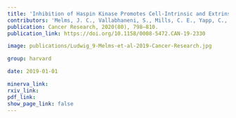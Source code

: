 ```yaml
---
title: 'Inhibition of Haspin Kinase Promotes Cell-Intrinsic and Extrinsic Antitumor Activity.'
contributors: 'Melms, J. C., Vallabhaneni, S., Mills, C. E., Yapp, C., Chen, J.-Y., Morelli, E., Waszyk, P., Kumar, S., Deming, D., Moret, N., Rodriguez, S., Subramanian, K., Rogava, M., Cartwright, A. N. R., Luoma, A., Mei, S., Brinker, T. J., Miller, D. M., Spektor, A., … Izar, B. (2019).'
publication: Cancer Research, 2020(80), 798–810.
publication_link: https://doi.org/10.1158/0008-5472.CAN-19-2330

image: publications/Ludwig_9-Melms-et-al-2019-Cancer-Research.jpg

group: harvard

date: 2019-01-01

minerva_link:
rxiv_link:
pdf_link:
show_page_link: false
---
```

